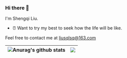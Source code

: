 ### Hi there 👋

<!--
**LSQsjtu/LSQsjtu** is a ✨ _special_ ✨ repository because its `README.md` (this file) appears on your GitHub profile.

Here are some ideas to get you started:

- 🔭 I’m currently working on ...
- 🌱 I’m currently learning ...
- 👯 I’m looking to collaborate on ...
- 🤔 I’m looking for help with ...
- 💬 Ask me about ...
- 📫 How to reach me: ...
- 😄 Pronouns: ...
- ⚡ Fun fact: ...
-->
I'm Shengqi Liu.

- ⏰ Want to try my best to seek how the life will be like.

Feel free to contact me at liusqlsq@163.com

| <a><img align="center" src="https://github-readme-stats.vercel.app/api?username=LSQsjtu&show_icons=true&include_all_commits=true&theme=buefy&hide_border=true" alt="Anurag's github stats" /></a> | <a><img align="center" src="https://github-readme-stats.vercel.app/api/top-langs/?username=LSQsjtu&layout=compact&theme=buefy&hide_border=true" /></a> |
| ------------- | ------------- |


